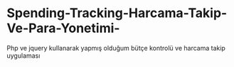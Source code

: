# Spending-Tracking-Harcama-Takip-Ve-Para-Yonetimi-
Php ve jquery kullanarak yapmış olduğum bütçe kontrolü ve harcama takip uygulaması
